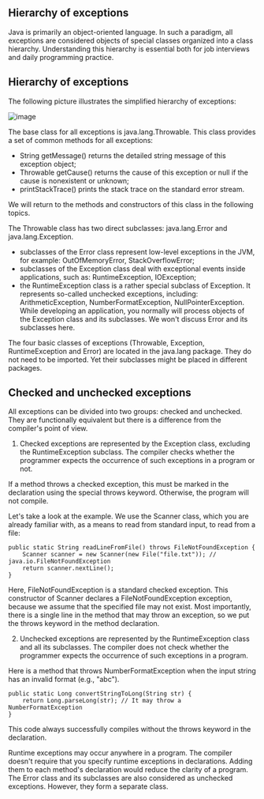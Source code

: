 ## Hierarchy of exceptions

Java is primarily an object-oriented language. In such a paradigm, all exceptions are considered objects of special classes organized into a class hierarchy. Understanding this hierarchy is essential both for job interviews and daily programming practice.

## Hierarchy of exceptions
The following picture illustrates the simplified hierarchy of exceptions:

![image](https://user-images.githubusercontent.com/92832451/189527801-0d4a154f-4998-413b-81d9-5acb07609022.png)

The base class for all exceptions is java.lang.Throwable. This class provides a set of common methods for all exceptions:

- String getMessage() returns the detailed string message of this exception object;
- Throwable getCause() returns the cause of this exception or null if the cause is nonexistent or unknown;
- printStackTrace() prints the stack trace on the standard error stream.

We will return to the methods and constructors of this class in the following topics.

The Throwable class has two direct subclasses: java.lang.Error and java.lang.Exception.

- subclasses of the Error class represent low-level exceptions in the JVM, for example: OutOfMemoryError, StackOverflowError;
- subclasses of the Exception class deal with exceptional events inside applications, such as: RuntimeException, IOException;
- the RuntimeException class is a rather special subclass of Exception. It represents so-called unchecked exceptions, including: ArithmeticException, NumberFormatException, NullPointerException.
While developing an application, you normally will process objects of the Exception class and its subclasses. We won't discuss Error and its subclasses here.

The four basic classes of exceptions (Throwable, Exception, RuntimeException and Error) are located in the java.lang package. They do not need to be imported. Yet their subclasses might be placed in different packages.

## Checked and unchecked exceptions
All exceptions can be divided into two groups: checked and unchecked. They are functionally equivalent but there is a difference from the compiler's point of view.

1. Checked exceptions are represented by the Exception class, excluding the RuntimeException subclass. The compiler checks whether the programmer expects the occurrence of such exceptions in a program or not.

If a method throws a checked exception, this must be marked in the declaration using the special throws keyword. Otherwise, the program will not compile.

Let's take a look at the example. We use the Scanner class, which you are already familiar with, as a means to read from standard input, to read from a file:
```
public static String readLineFromFile() throws FileNotFoundException {
    Scanner scanner = new Scanner(new File("file.txt")); // java.io.FileNotFoundException
    return scanner.nextLine();
}
```
Here, FileNotFoundException is a standard checked exception. This constructor of Scanner declares a FileNotFoundException exception, because we assume that the specified file may not exist. Most importantly, there is a single line in the method that may throw an exception, so we put the throws keyword in the method declaration.

2. Unchecked exceptions are represented by the RuntimeException class and all its subclasses. The compiler does not check whether the programmer expects the occurrence of such exceptions in a program.

Here is a method that throws NumberFormatException when the input string has an invalid format (e.g., "abc").

```
public static Long convertStringToLong(String str) {
    return Long.parseLong(str); // It may throw a NumberFormatException
}
```
This code always successfully compiles without the throws keyword in the declaration.

Runtime exceptions may occur anywhere in a program. The compiler doesn't require that you specify runtime exceptions in declarations. Adding them to each method's declaration would reduce the clarity of a program.
The Error class and its subclasses are also considered as unchecked exceptions. However, they form a separate class.
